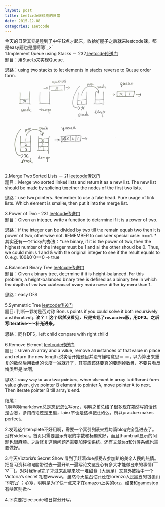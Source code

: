 ```yaml
---
layout: post
title: Leetcode继续刷的日常
date: 2015-12-08
categories: Leetcode
---
```


今天的日常其实是睡到了中午12点才起床，收拾好屋子之后就来leetcode辣。都是easy题也是题啊嗯ˊ_>ˋ<br/>
1.Implement Queue using Stacks － 232[ leetcode传送门](https://leetcode.com/problems/implement-queue-using-stacks/)<br/>
题目：用Stacks来实现Queue.

思路：using two stacks to let elements in stacks reverse to Queue order form. 
<img src="/images/postimg/2015-12-08-lc232-sol.png" class="fit image">

2.Merge Two Sorted Lists － 21 [leetcode传送门](https://leetcode.com/problems/merge-two-sorted-lists/)<br/>
题目：Merge two sorted linked lists and return it as a new list. The new list should be made by splicing together the nodes of the first two lists.

思路：use two pointers. Remember to use a fake head. Pure usage of link lists. Which element is smaller, then put it into the merge list.

3.Power of Two - 231 [leetcode传送门](https://leetcode.com/problems/power-of-two/)<br/>
题目：Given an integer, write a function to determine if it is a power of two.

思路：if the integer can be divided by two till the remain equals two then it is power of two, otherwise not. REMEMBER to conisder special case: n==1. *其实还有一个tricky的办法：*use binary, if it is the power of two, then the highest number of the integer must be 1 and all the other should be 0. Thus, we could minus 1 and & with the original integer to see if the result equals to 0. e.g. 100&010==0 => true

4.Balanced Binary Tree [leetcode传送门](https://leetcode.com/problems/balanced-binary-tree/)<br/>
题目：Given a binary tree, determine if it is height-balanced.
For this problem, a height-balanced binary tree is defined as a binary tree in which the depth of the two subtrees of every node never differ by more than 1.

思路：easy DFS

5.Symmetric Tree [leetcode传送门](https://leetcode.com/problems/symmetric-tree/)<br/>
题目: 判断一颗树是否对称
Bonus points if you could solve it both recursively and iteratively.
**诶？！这个居然没看见，只是实现了recursive版，用DFS。之后写iterative～～补充进来。**

思路：同样DFS，left child compare with right chiild

6.Remove Element [leetcode传送门](https://leetcode.com/problems/remove-element/)<br/>
题目：Given an array and a value, remove all instances of that value in place and return the new length.说实话开始题目并没有懂啥意思＝ ＝，以为算出来重复的数然后用数组的长度一减就好了，其实应该还要真的要删掉数组，不要只看反悔类型是int啊。

思路：easy way to use two pointers, when element in array is different form value given, give pointer B element to pointer A, move pointer A to next. Then iterate pointer B till array's end.

结尾：<br/>
1.啊啊啊markdown总是忘记怎么写orz，明明之前总结了很多现在突然写的话还是会忘，多用的话还是王道，latex不也是这样记住的么。所以practice makes perfect。

2.发现这个templete不好用啊，需要一个索引列表来找每篇blog完全乱进去了。没有sidebar。首页只需要显示有限的字数和标题就好，而且thumbnail显示的问题也很麻烦。之后修复这俩问题还需要加评论系统。还有文章tag和分类系统也需要做好。

3.今天Victoria‘s Secret Show 看到了赶着due都要去参加趴的美帝人民的热情。把复习资料和电脑带过去一遍开趴一遍写论文这是心有多大才能做出来的事情(￣▽￣)。对对我final完了才过来乱晃来吃一堆甜食（大满足）又意外被抽中一个Victoria‘s secret 礼物wwww。 虽然今天星战估计还在lorenzo人民黑五的包裹山下吧´д` ；心塞，明明是为了快一点来才在amazon上买的orz，结果和gamestop有啥区别掀～

4.下次要把leetcode和日常分开写。